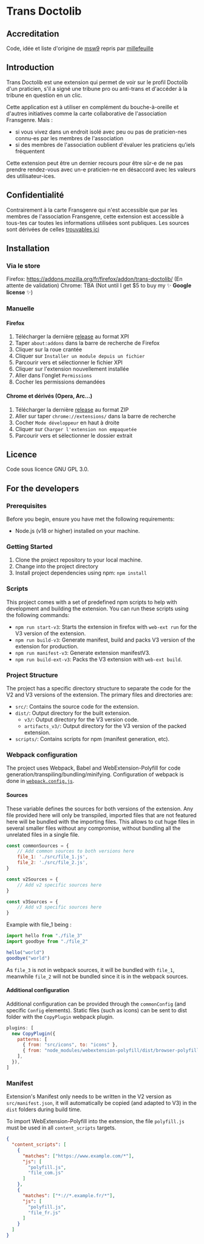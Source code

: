 # Trans Doctolib

## Accreditation
Code, idée et liste d'origine de [msw9](https://github.com/msw9/trans-doctolib-ressources)
repris par [millefeuille](https://github.com/Millefeuille42)

## Introduction
Trans Doctolib est une extension qui permet de voir sur le profil Doctolib d'un praticien, s'il a signé une tribune pro ou anti-trans et d'accéder à la tribune en question en un clic.

Cette application est à utiliser en complément du bouche-à-oreille et d'autres initiatives comme la carte collaborative de l'association Fransgenre.
Mais :
- si vous vivez dans un endroit isolé avec peu ou pas de praticien-nes connu-es par les membres de l'association
- si des membres de l'association oublient d'évaluer les praticiens qu'iels fréquentent
  
Cette extension peut être un dernier recours pour être sûr-e de ne pas prendre rendez-vous avec un-e praticien-ne en désaccord avec les valeurs des utilisateur-ices.

## Confidentialité
Contrairement à la carte Fransgenre qui n'est accessible que par les membres de l'association Fransgenre, cette extension est accessible à tous-tes car toutes les informations utilisées sont publiques. 
Les sources sont dérivées de celles [trouvables ici](https://github.com/msw9/trans-doctolib-ressources)

## Installation 
### Via le store
Firefox: https://addons.mozilla.org/fr/firefox/addon/trans-doctolib/ (En attente de validation)
Chrome: TBA (Not until I get $5 to buy my ✨ **Google license** ✨)

### Manuelle
#### Firefox
1. Télécharger la dernière [release](https://github.com/Millefeuille42/trans-doctolib/releases) au format XPI
2. Taper `about:addons` dans la barre de recherche de Firefox
3. Cliquer sur la roue crantée
4. Cliquer sur `Installer un module depuis un fichier`
5. Parcourir vers et sélectionner le fichier XPI
6. Cliquer sur l'extension nouvellement installée
7. Aller dans l'onglet `Permissions`
8. Cocher les permissions demandées

#### Chrome et dérivés (Opera, Arc...)
1. Télécharger la dernière [release](https://github.com/Millefeuille42/trans-doctolib/releases) au format ZIP
2. Aller sur taper `chrome://extensions/` dans la barre de recherche
3. Cocher `Mode développeur` en haut à droite
4. Cliquer sur `Charger l'extension non empaquetée`
5. Parcourir vers et sélectionner le dossier extrait

## Licence
Code sous licence GNU GPL 3.0.

## For the developers
### Prerequisites

Before you begin, ensure you have met the following requirements:

- Node.js (v18 or higher) installed on your machine.

### Getting Started

1. Clone the project repository to your local machine.
2. Change into the project directory
3. Install project dependencies using npm: `npm install`

### Scripts

This project comes with a set of predefined npm scripts to help with development and building the extension.
You can run these scripts using the following commands:

- `npm run start-v3`: Starts the extension in firefox with `web-ext run` for the V3 version of the extension.
- `npm run build-v3`: Generate manifest, build and packs V3 version of the extension for production.
- `npm run manifest-v3`: Generate extension manifestV3.
- `npm run build-ext-v3`: Packs the V3 extension with `web-ext build`.

### Project Structure

The project has a specific directory structure to separate the code for the V2 and V3 versions of the extension.
The primary files and directories are:

- `src/`: Contains the source code for the extension.
- `dist/`: Output directory for the built extension.
    - `v3/`: Output directory for the V3 version code.
    - `artifacts_v3/`: Output directory for the V3 version of the packed extension.
- `scripts/`: Contains scripts for npm (manifest generation, etc).

### Webpack configuration

The project uses Webpack, Babel and WebExtension-Polyfill for code generation/transpiling/bundling/minifying.
Configuration of webpack is done in [`webpack.config.js`](webpack.config.js).

#### Sources

These variable defines the sources for both versions of the extension. Any file provided here will only be transpiled,
imported files that are not featured here will be bundled with the importing files. This allows to cut huge files in
several smaller files without any compromise, without bundling all the unrelated files in a single file.

```js
const commonSources = {
    // Add common sources to both versions here
    file_1: './src/file_1.js',
    file_2: './src/file_2.js',
}

const v2Sources = {
    // Add v2 specific sources here
}

const v3Sources = {
    // Add v3 specific sources here
}
```

Example with file_1 being :
```js
import hello from "./file_3"
import goodbye from "./file_2"

hello("world")
goodbye("world")
```

As `file_3` is not in webpack sources, it will be bundled with `file_1`, meanwhile `file_2` will not be bundled
since it is in the webpack sources.


#### Additional configuration

Additional configuration can be provided through the `commonConfig` (and specific `Config` elements).
Static files (such as icons) can be sent to dist folder with the `CopyPlugin` webpack plugin.

```js
plugins: [
  new CopyPlugin({
    patterns: [
      { from: "src/icons", to: "icons" },
      { from: "node_modules/webextension-polyfill/dist/browser-polyfill.js", to: "polyfill.js" },
    ],
  }),
]
```

### Manifest

Extension's Manifest only needs to be written in the V2 version as `src/manifest.json`, it will automatically be
copied (and adapted to V3) in the `dist` folders during build time.

To import WebExtension-Polyfill into the extension, the file `polyfill.js` must be used in all `content_scripts` targets.

```json
{
  "content_scripts": [
    {
      "matches": ["https://www.example.com/*"],
      "js": [
        "polyfill.js",
        "file_com.js"
      ]
    },
    {
      "matches": ["*://*.example.fr/*"],
      "js": [
        "polyfill.js",
        "file_fr.js"
      ]
    }
  ]
}
```
